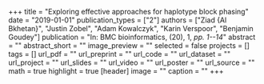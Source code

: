 +++
title = "Exploring effective approaches for haplotype block phasing"
date = "2019-01-01"
publication_types = ["2"]
authors = ["Ziad {Al Bkhetan}", "Justin Zobel", "Adam Kowalczyk", "Karin Verspoor", "Benjamin Goudey"]
publication = "In: BMC bioinformatics, (20), 1, _pp. 1--14_"
abstract = ""
abstract_short = ""
image_preview = ""
selected = false
projects = []
tags = []
url_pdf = ""
url_preprint = ""
url_code = ""
url_dataset = ""
url_project = ""
url_slides = ""
url_video = ""
url_poster = ""
url_source = ""
math = true
highlight = true
[header]
image = ""
caption = ""
+++
